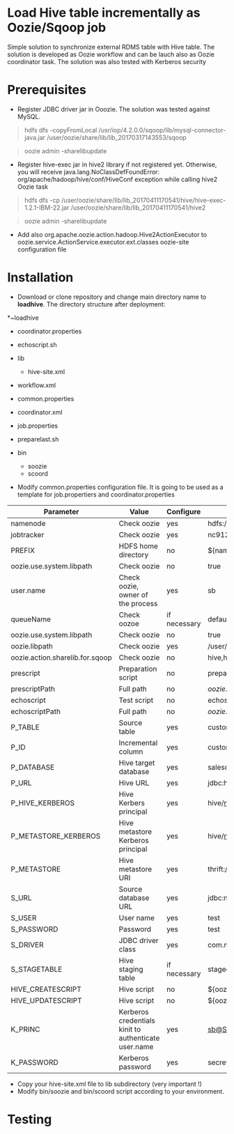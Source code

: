 # Load Hive table incrementally as Oozie/Sqoop job
 
 Simple solution to synchronize external RDMS table with Hive table. The solution is developed as Oozie workflow and can be lauch also as Oozie coordinator task. 
 The solution was also tested with Kerberos security
 
 # Prerequisites
 
 * Register JDBC driver jar in Ooozie. The solution was tested against MySQL. 
 > hdfs dfs -copyFromLocal /usr/iop/4.2.0.0/sqoop/lib/mysql-connector-java.jar /user/oozie/share/lib/lib_20170317143553/sqoop
 
 > oozie admin -sharelibupdate
 * Register hive-exec jar in hive2 library if not registered yet. Otherwise, you will receive java.lang.NoClassDefFoundError: org/apache/hadoop/hive/conf/HiveConf exception while calling hive2 Oozie task
 > hdfs dfs -cp /user/oozie/share/lib/lib_20170411170541/hive/hive-exec-1.2.1-IBM-22.jar /user/oozie/share/lib/lib_20170411170541/hive2
 
 > oozie admin -sharelibupdate
 
* Add also org.apache.oozie.action.hadoop.Hive2ActionExecutor to oozie.service.ActionService.executor.ext.classes oozie-site configuration file

# Installation

* Download or clone repository and change main directory name to **loadhive**. The directory structure after deployment:

*~loadhive
 * coordinator.properties
 * echoscript.sh   
 * lib
   * hive-site.xml
 * workflow.xml
 * common.properties  
 * coordinator.xml 
 * job.properties  
 * preparelast.sh
 * bin
   * soozie
   * scoord

* Modify common.properties configuration file. It is going to be used as a template for job.propertiers and coordinator.properties

Parameter | Value | Configure | Example
----------|-------|-----|----------
namenode| Check oozie | yes | hdfs://nc9128110007.kraklab.pl.ibm.com:8020
jobtracker | Check oozie | yes | nc9128110007.kraklab.pl.ibm.com:8050
PREFIX | HDFS home directory | no | ${namenode}/user 
oozie.use.system.libpath | Check oozie | no | true 
user.name | Check oozie, owner of the process | yes | sb
queueName | Check oozoe | if necessary | default
oozie.use.system.libpath| Check oozie | no | true
oozie.libpath | Check oozie | yes |/user/oozie/share/lib/lib_20170405230852
oozie.action.sharelib.for.sqoop | Check oozie | no | hive,hcatalog,sqoop,hive2 (do not change)|
prescript | Preparation script | no | preparelast.sh
prescriptPath | Full path | no |${oozie.wf.application.path}/${prescript}
echoscript | Test script | no | echoscript.sh
echoscriptPath | Full path | no | ${oozie.wf.application.path}/${echoscript}
P_TABLE | Source table | yes | customers
P_ID | Incremental column | yes | customerNumber
P_DATABASE | Hive target database | yes | salesdb
P_URL | Hive URL | yes | jdbc:hive2://nc9128110007.kraklab.pl.ibm.com:10000/
P_HIVE_KERBEROS | Hive Kerbers principal | yes | hive/nc9128110007.kraklab.pl.ibm.com@SB.COM
P_METASTORE_KERBEROS | Hive metastore Kerberos principal | yes | hive/nc9128109010.kraklab.pl.ibm.com@SB.COM
P_METASTORE | Hive metastore URI | yes | thrift://nc9128109010.kraklab.pl.ibm.com:9083
S_URL | Source database URL | yes |jdbc:mysql://re64/classicmodels
S_USER | User name | yes | test
S_PASSWORD | Password | yes | test
S_DRIVER | JDBC driver class | yes |com.mysql.jdbc.Driver
S_STAGETABLE | Hive staging table | if necessary | stagedb.customers
HIVE_CREATESCRIPT | Hive script | no | ${oozie.wf.application.path}/creates.sql
HIVE_UPDATESCRIPT | Hive script | no | ${oozie.wf.application.path}/updates.sql
K_PRINC | Kerberos credentials kinit to authenticate user.name | yes | sb@SB.COM
K_PASSWORD | Kerberos password | yes |  secret

* Copy your hive-site.xml file to lib subdirectory (very important !)
* Modify bin/soozie and bin/scoord script according to your environment.

# Testing
